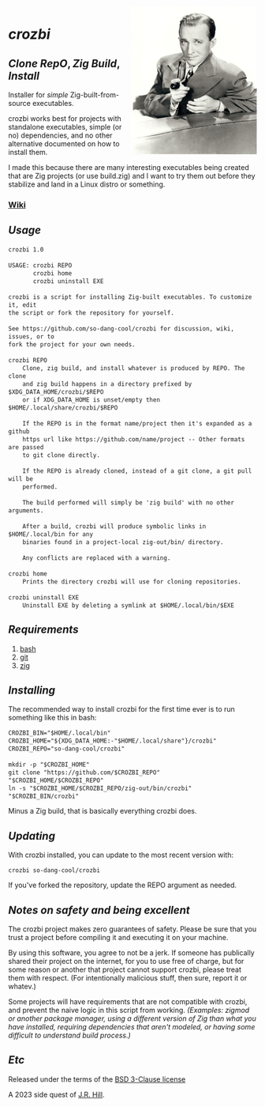 <img align="right" src="img/bing-crosby.jpg" width="256">

# $crozbi$

## $Clone$ $RepO, Zig$ $Build, Install$

Installer for _simple_ Zig-built-from-source executables.

crozbi works best for projects with standalone executables, simple (or no)
dependencies, and no other alternative documented on how to install them.

I made this because there are many interesting executables being created that
are Zig projects (or use build.zig) and I want to try them out before they
stabilize and land in a Linux distro or something.

### [Wiki](https://github.com/so-dang-cool/crozbi/wiki)

## $Usage$

```
crozbi 1.0

USAGE: crozbi REPO
       crozbi home
       crozbi uninstall EXE

crozbi is a script for installing Zig-built executables. To customize it, edit
the script or fork the repository for yourself.

See https://github.com/so-dang-cool/crozbi for discussion, wiki, issues, or to
fork the project for your own needs.

crozbi REPO
    Clone, zig build, and install whatever is produced by REPO. The clone
    and zig build happens in a directory prefixed by $XDG_DATA_HOME/crozbi/$REPO
    or if XDG_DATA_HOME is unset/empty then $HOME/.local/share/crozbi/$REPO

    If the REPO is in the format name/project then it's expanded as a github
    https url like https://github.com/name/project -- Other formats are passed
    to git clone directly.

    If the REPO is already cloned, instead of a git clone, a git pull will be
    performed.

    The build performed will simply be 'zig build' with no other arguments.

    After a build, crozbi will produce symbolic links in $HOME/.local/bin for any
    binaries found in a project-local zig-out/bin/ directory.

    Any conflicts are replaced with a warning.

crozbi home
    Prints the directory crozbi will use for cloning repositories.

crozbi uninstall EXE
    Uninstall EXE by deleting a symlink at $HOME/.local/bin/$EXE
```

## $Requirements$

1. [bash](https://www.gnu.org/software/bash/)
2. [git](https://git-scm.com/)
3. [zig](https://ziglang.org/)

## $Installing$

The recommended way to install crozbi for the first time ever is to run something
like this in bash:

```
CROZBI_BIN="$HOME/.local/bin"
CROZBI_HOME="${XDG_DATA_HOME:-"$HOME/.local/share"}/crozbi"
CROZBI_REPO="so-dang-cool/crozbi"

mkdir -p "$CROZBI_HOME"
git clone "https://github.com/$CROZBI_REPO" "$CROZBI_HOME/$CROZBI_REPO"
ln -s "$CROZBI_HOME/$CROZBI_REPO/zig-out/bin/crozbi" "$CROZBI_BIN/crozbi"
```

Minus a Zig build, that is basically everything crozbi does.

## $Updating$

With crozbi installed, you can update to the most recent version with:

```
crozbi so-dang-cool/crozbi
```

If you've forked the repository, update the REPO argument as needed.

## $Notes$ $on$ $safety$ $and$ $being$ $excellent$

The crozbi project makes zero guarantees of safety. Please be sure that you trust
a project before compiling it and executing it on your machine.

By using this software, you agree to not be a jerk. If someone has publically
shared their project on the internet, for you to use free of charge, but for
some reason or another that project cannot support crozbi, please treat them with
respect. (For intentionally malicious stuff, then sure, report it or whatev.)

Some projects will have requirements that are not compatible with crozbi, and
prevent the naive logic in this script from working. _(Examples: zigmod or
another package manager, using a different version of Zig than what you have
installed, requiring dependencies that aren't modeled, or having some difficult
to understand build process.)_

## $Etc$

Released under the terms of the [BSD 3-Clause license]()

A 2023 side quest of [J.R. Hill](https://so.dang.cool).

